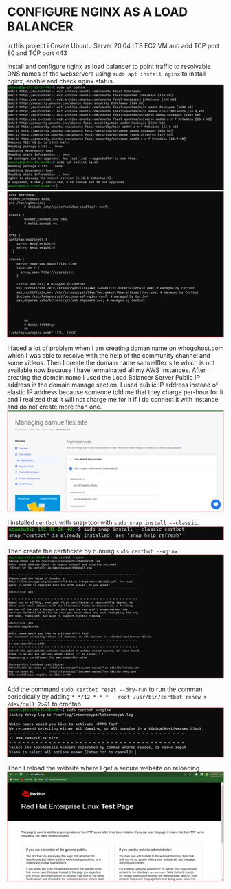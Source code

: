 # CONFIGURE NGINX AS A LOAD BALANCER

in this project i Create Ubuntu Server 20.04 LTS EC2 VM and add TCP port 80 and TCP port 443

Install and configure nginx as load balancer to point traffic to resolvable DNS names of the webservers using `sudo apt install nginx` to install nginx, enable and check nginx status.
![](./image/1.PNG)
![](./image/2.PNG)

 I faced a lot of problem when I am creating doman name on whogohost.com which I was able to resolve with the help of the community channel and some videos. Then I create the domain name samuelflex.site which is not available now because I have termainated all my AWS instances. After creating the domain name I used the Load Balancer Server Public IP address in the domain manage section. I used public IP address instead of elastic IP address because someone told me that they charge per-hour for it and I realized that it will not charge me for it if I do connect it with instance and do not create more than one. 
![](./image/3.PNG)

I installed `certbot` with snap tool with `sudo snap install --classic`.
![](./image/4.PNG)

Then create the certificate by running `sudo certbot --nginx`.
![](./image/5.PNG)

Add the command `sudo certbot reset --dry-run` to run the comman periodically by adding `* */12 * * *   root /usr/bin/certbot renew > /dev/null 2>&1` to crontab.
![](./image/6.PNG)

Then I reload the website where I get a secure website on reloading
![](./image/last.PNG)


